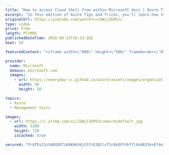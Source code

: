 ```yaml
---
title: "How to access Cloud Shell from within Microsoft docs | Azure Tips and Tricks"
excerpt: "In this edition of Azure Tips and Tricks, you'll learn how to quickly access Azure Cloud Shell from within the Microsoft documentation. The Azure Cloud Shell allows us to easily run commands against our resources inside of the Azure portal. But did you know that you can easily run the Cloud Shell inside"
originalUrl: https://youtube.com/watch?v=JSWji3bPDJc
type: video
price: Free
length: PT1M9S
publishedDateTime: 2018-08-21T16:33:16Z
heat: 50

featuredContent: "<iframe width=\"800\" height=\"500\" frameborder=\"0\" src=\"https://www.youtube.com/embed/JSWji3bPDJc\" allow=\"accelerometer; autoplay; encrypted-media; gyroscope; picture-in-picture\" allowfullscreen></iframe>"

provider:
  name: Microsoft
  domain: microsoft.com
  images:
    - url: https://everyday-cc.github.io/azure/assets/images/organizations/microsoft.com-50x50.jpg
      width: 50
      height: 50

topics:
  - Azure
  - Management tools

images:
  - url: https://i.ytimg.com/vi/JSWji3bPDJc/maxresdefault.jpg
    width: 1280
    height: 720
    isCached: true

secured: "PrATEs23ztHEGDOTiKAKHkVdjt37rE2B1lvT3r8xDFfnhfYl4s6B33k+Ef4w1uEbiAIHqx3kS7pziWZmJpzsoSnrLt8wnYPI8FMVBqTPWS3sveZo3Ak2O6WT9pQqEQOdyT0B8tjgayr8Bq0kpjn4Yi9VoP2ssWxDTV3l4rSI9XNPfNOvuaKkKIuyseBQJd3xvP8y3DeWz55aAxFOkjJS9VkcD5viWkF40O7Sh28XGTym0o8QXHFF2iW3NTF2au7tlyEfhdnI2usHbeea7nUit2oJClMxR97zUdj4LUurmd+PIF1z5R7cPBuZZVkoZ9VJ4pgKn++ASd7MXmRu9Ge1SoQJ8VBelyxM6nwIcVo/TA/AIQXELzjEff7iHzpeDimjC1ea1T78hlGld2z8eoccHAWkpUNvFtPKY1poW9QFkHk=;rQAklJ20ZQ7pOX/KD9xymA=="
---
```



